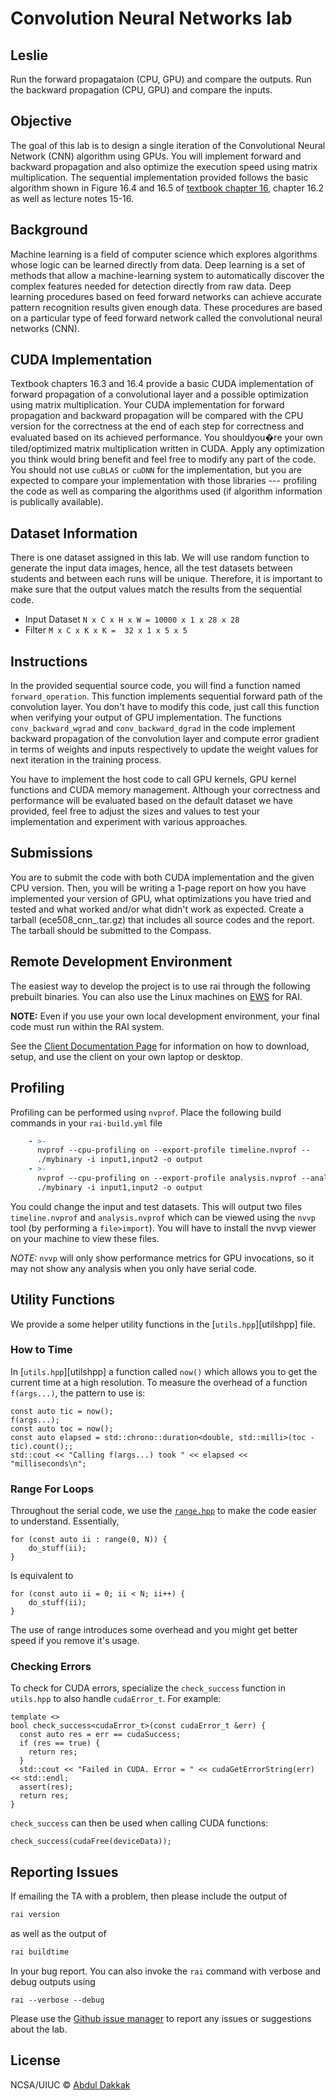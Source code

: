 # Convolution Neural Networks lab

## Leslie

Run the forward propagataion (CPU, GPU) and compare the outputs.
Run the backward propagation (CPU, GPU) and compare the inputs.


## Objective

The goal of this lab is to design a single iteration of the Convolutional Neural Network (CNN) algorithm using GPUs. You will implement forward and backward propagation and also optimize the execution speed using matrix multiplication. The sequential implementation provided follows the basic algorithm shown in Figure 16.4 and 16.5 of [textbook chapter 16](https://bw-course.ncsa.illinois.edu/pluginfile.php/1469/mod_resource/content/1/3rd-Edition-Chapter16-case-study-DNN-FINAL-corrected.pdf), chapter 16.2 as well as lecture notes 15-16.

## Background

Machine learning is a field of computer science which explores algorithms whose logic can be learned directly from data. Deep learning is a set of methods that allow a machine-learning system to automatically discover the complex features needed for detection directly from raw data. Deep learning procedures based on feed forward networks can achieve accurate pattern recognition results given enough data. These procedures are based on a particular type of feed forward network called the convolutional neural networks (CNN).

## CUDA Implementation

Textbook chapters 16.3 and 16.4 provide a basic CUDA implementation of forward propagation of a convolutional layer and a possible optimization using matrix multiplication. Your CUDA implementation for forward propagation and backward propagation will be compared with the CPU version for the correctness at the end of each step for correctness and evaluated based on its achieved performance. You shouldyou�re your own tiled/optimized matrix multiplication written in CUDA. Apply any optimization you think would bring benefit and feel free to modify any part of the code. You should not use `cuBLAS` or `cuDNN` for the implementation, but you are expected to compare your implementation with those libraries --- profiling the code as well as comparing the algorithms used (if algorithm information is publically available).

## Dataset Information

There is one dataset assigned in this lab. We will use random function to generate the input data images, hence, all the test datasets between students and between each runs will be unique. Therefore, it is important to make sure that the output values match the results from the sequential code.

* Input Dataset `N x C x H x W = 10000 x 1 x 28 x 28`
* Filter `M x C x K x K =  32 x 1 x 5 x 5`

## Instructions

In the provided sequential source code, you will find a function named `forward_operation`. This function implements sequential forward path of the convolution layer. You don't have to modify this code, just call this function when verifying your output of GPU implementation. The functions `conv_backward_wgrad` and `conv_backward_dgrad` in the code implement backward propagation of the convolution layer and compute error gradient in terms of weights and inputs respectively to update the weight values for next iteration in the training process.

You have to implement the host code to call GPU kernels, GPU kernel functions and CUDA memory management. Although your correctness and performance will be evaluated based on the default dataset we have provided, feel free to adjust the sizes and values to test your implementation and experiment with various approaches.

## Submissions

You are to submit the code with both CUDA implementation and the given CPU version. Then, you will be writing a 1-page report on how you have implemented your version of GPU, what optimizations you have tried and tested and what worked and/or what didn't work as expected. Create a tarball (ece508\_cnn\_<netid>.tar.gz) that includes all source codes and the report. The tarball should be submitted to the Compass.

## Remote Development Environment

The easiest way to develop the project is to use rai through the following prebuilt binaries. You can also use the Linux machines on [EWS](http://it.engineering.illinois.edu/ews) for RAI.

**NOTE:** Even if you use your own local development environment, your final code must run within the RAI system. 

See the [Client Documentation Page](https://github.com/rai-project/rai) for information on how to download, setup, and use the client on your own laptop or desktop.

## Profiling

Profiling can be performed using `nvprof`. Place the following build commands in your `rai-build.yml` file

```yaml
    - >-
      nvprof --cpu-profiling on --export-profile timeline.nvprof --
      ./mybinary -i input1,input2 -o output
    - >-
      nvprof --cpu-profiling on --export-profile analysis.nvprof --analysis-metrics --
      ./mybinary -i input1,input2 -o output
```

You could change the input and test datasets. This will output two files `timeline.nvprof` and `analysis.nvprof` which can be viewed using the `nvvp` tool (by performing a `file>import`). You will have to install the nvvp viewer on your machine to view these files.

_NOTE:_ `nvvp` will only show performance metrics for GPU invocations, so it may not show any analysis when you only have serial code.


## Utility Functions

We provide a some helper utility functions in the [`utils.hpp`][utilshpp] file.

### How to Time

In [`utils.hpp`][utilshpp] a function called `now()` which allows you to get the current time at a high resolution. To measure the overhead of a function `f(args...)`, the pattern to use is:

```{.cpp}
const auto tic = now();
f(args...);
const auto toc = now();
const auto elapsed = std::chrono::duration<double, std::milli>(toc - tic).count();;
std::cout << "Calling f(args...) took " << elapsed << "milliseconds\n";
```

### Range For Loops

Throughout the serial code, we use the [`range.hpp`][rangehpp] to make the code easier to understand. Essentially,

```{.cpp}
for (const auto ii : range(0, N)) {
    do_stuff(ii);
}
```

Is equivalent to

```{.cpp}
for (const auto ii = 0; ii < N; ii++) {
    do_stuff(ii);
}
```

The use of range introduces some overhead and you might get better speed if you remove it's usage.

### Checking Errors

To check for CUDA errors, specialize the `check_success` function in `utils.hpp` to also handle `cudaError_t`. For example:

```{.cpp}
template <>
bool check_success<cudaError_t>(const cudaError_t &err) {
  const auto res = err == cudaSuccess;
  if (res == true) {
    return res;
  }
  std::cout << "Failed in CUDA. Error = " << cudaGetErrorString(err) << std::endl;
  assert(res);
  return res;
}
```

`check_success` can then be used when calling CUDA functions:

```{.cpp}
check_success(cudaFree(deviceData));
```

## Reporting Issues

If emailing the TA with a problem, then please include the output of

```bash
rai version
```

as well as the output of

```bash
rai buildtime
```

In your bug report. You can also invoke the `rai` command with verbose and debug outputs using

```
rai --verbose --debug
```

Please use the [Github issue manager] to report any issues or suggestions about the lab.

[cmakedoc]: https://cmake.org/cmake/help/latest/

[hunterdoc]: https://docs.hunter.sh/en/latest/

[rangehpp]: https://github.com/harrism/cpp11-range

[hunter]: https://github.com/ruslo/hunter


## License

NCSA/UIUC © [Abdul Dakkak](http://impact.crhc.illinois.edu/Content_Page.aspx?student_pg=Default-dakkak)

[github issue manager]: https://github.com/rai-project/rai/issues

